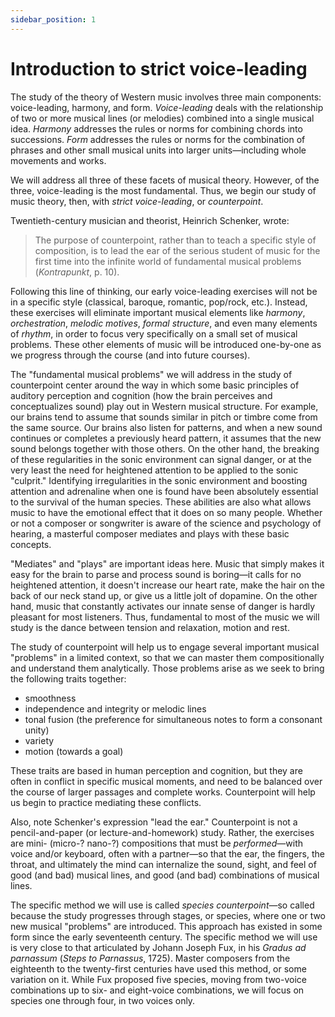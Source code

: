 ```yaml
---
sidebar_position: 1
---
```


# Introduction to strict voice-leading

The study of the theory of Western music involves three main components: voice-leading, harmony, and form. _Voice-leading_ deals with the relationship of two or more musical lines (or melodies) combined into a single musical idea. _Harmony_ addresses the rules or norms for combining chords into successions. _Form_ addresses the rules or norms for the combination of phrases and other small musical units into larger units—including whole movements and works.

We will address all three of these facets of musical theory. However, of the three, voice-leading is the most fundamental. Thus, we begin our study of music theory, then, with _strict voice-leading_, or _counterpoint_.

Twentieth-century musician and theorist, Heinrich Schenker, wrote:

> The purpose of counterpoint, rather than to teach a specific style of composition, is to lead the ear of the serious student of music for the first time into the infinite world of fundamental musical problems (_Kontrapunkt_, p. 10).

Following this line of thinking, our early voice-leading exercises will not be in a specific style (classical, baroque, romantic, pop/rock, etc.). Instead, these exercises will eliminate important musical elements like _harmony_, _orchestration_, _melodic motives_, _formal structure_, and even many elements of _rhythm_, in order to focus very specifically on a small set of musical problems. These other elements of music will be introduced one-by-one as we progress through the course (and into future courses).

The "fundamental musical problems" we will address in the study of counterpoint center around the way in which some basic principles of auditory perception and cognition (how the brain perceives and conceptualizes sound) play out in Western musical structure. For example, our brains tend to assume that sounds similar in pitch or timbre come from the same source. Our brains also listen for patterns, and when a new sound continues or completes a previously heard pattern, it assumes that the new sound belongs together with those others. On the other hand, the breaking of these regularities in the sonic environment can signal danger, or at the very least the need for heightened attention to be applied to the sonic "culprit." Identifying irregularities in the sonic environment and boosting attention and adrenaline when one is found have been absolutely essential to the survival of the human species. These abilities are also what allows music to have the emotional effect that it does on so many people. Whether or not a composer or songwriter is aware of the science and psychology of hearing, a masterful composer mediates and plays with these basic concepts.

"Mediates" and "plays" are important ideas here. Music that simply makes it easy for the brain to parse and process sound is boring—it calls for no heightened attention, it doesn't increase our heart rate, make the hair on the back of our neck stand up, or give us a little jolt of dopamine. On the other hand, music that constantly activates our innate sense of danger is hardly pleasant for most listeners. Thus, fundamental to most of the music we will study is the dance between tension and relaxation, motion and rest.

The study of counterpoint will help us to engage several important musical "problems" in a limited context, so that we can master them compositionally and understand them analytically. Those problems arise as we seek to bring the following traits together:

- smoothness
- independence and integrity or melodic lines
- tonal fusion (the preference for simultaneous notes to form a consonant unity)
- variety
- motion (towards a goal)

These traits are based in human perception and cognition, but they are often in conflict in specific musical moments, and need to be balanced over the course of larger passages and complete works. Counterpoint will help us begin to practice mediating these conflicts.

Also, note Schenker's expression "lead the ear." Counterpoint is not a pencil-and-paper (or lecture-and-homework) study. Rather, the exercises are mini- (micro-? nano-?) compositions that must be _performed_—with voice and/or keyboard, often with a partner—so that the ear, the fingers, the throat, and ultimately the mind can internalize the sound, sight, and feel of good (and bad) musical lines, and good (and bad) combinations of musical lines.

The specific method we will use is called _species counterpoint_—so called because the study progresses through stages, or species, where one or two new musical "problems" are introduced. This approach has existed in some form since the early seventeenth century. The specific method we will use is very close to that articulated by Johann Joseph Fux, in his _Gradus ad parnassum_ (_Steps to Parnassus_, 1725). Master composers from the eighteenth to the twenty-first centuries have used this method, or some variation on it. While Fux proposed five species, moving from two-voice combinations up to six- and eight-voice combinations, we will focus on species one through four, in two voices only.
